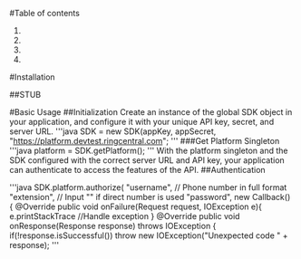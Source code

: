 #Table of contents

1.
2.
3.
4.

#Installation

##STUB

#Basic Usage
##Initialization
Create an instance of the global SDK object in your application, and configure it with your unique API key, secret, and server URL.
'''java
SDK = new SDK(appKey, appSecret, "https://platform.devtest.ringcentral.com";
'''
###Get Platform Singleton
'''java
platform = SDK.getPlatform();
'''
With the platform singleton and the SDK configured with the correct server URL and API key, your application can authenticate to access the features of the API.
##Authentication

'''java
SDK.platform.authorize(
	"username", // Phone number in full format
 	"extension", // Input "" if direct number is used
	"password",
	new Callback() {
		@Override
		public void onFailure(Request request, IOException e){
			e.printStackTrace //Handle exception
		} 
		@Override
		public void onResponse(Response response) throws IOException {
			if(!response.isSuccessful())
				throw new IOException("Unexpected code " + response);
''' 

